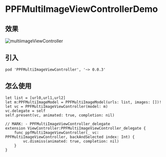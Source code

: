 # PPFMultiImageViewControllerDemo

## 效果
![multiimageViewController](https://upload-images.jianshu.io/upload_images/2261768-4c1945d5d53d25a0.gif?imageMogr2/auto-orient/strip)

## 引入

```
pod 'PPFMultiImageViewController', '~> 0.0.3'
```

## 怎么使用

```
let list = [url0,url1,url2]
let m:PPFMultiImageModel = PPFMultiImageModel(urls: list, images: [])!
let vc = PPFMultiImageViewController(model: m)
vc.delegate = self
self.present(vc, animated: true, completion: nil)
```

```
// MARK: - PPFMultiImageViewController_delegate
extension ViewController:PPFMultiImageViewController_delegate {
    func ppfMultiImageViewController(_ vc: PPFMultiImageViewController, backAndSelected index: Int) {
        vc.dismiss(animated: true, completion: nil)
    }
}
```
